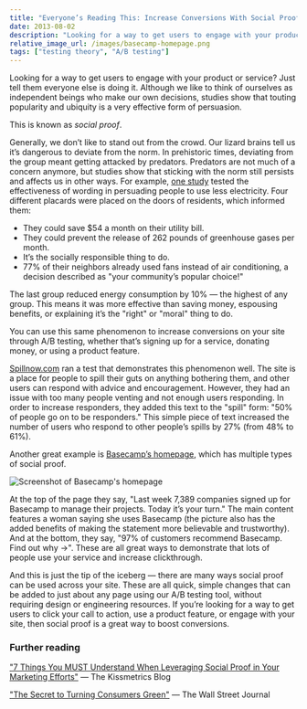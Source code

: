 ```yaml
---
title: "Everyone’s Reading This: Increase Conversions With Social Proof"
date: 2013-08-02
description: "Looking for a way to get users to engage with your product or service? Just tell them everyone else is doing it. Although we like to think of ourselves as independent beings who make our own decisions, studies show that touting popularity and ubiquity is a very effective form of persuasion."
relative_image_url: /images/basecamp-homepage.png
tags: ["testing theory", "A/B testing"]
---
```


Looking for a way to get users to engage with your product or service? Just tell them everyone else is doing it. Although we like to think of ourselves as independent beings who make our own decisions, studies show that touting popularity and ubiquity is a very effective form of persuasion.

This is known as *social proof*.

Generally, we don’t like to stand out from the crowd. Our lizard brains tell us it’s dangerous to deviate from the norm. In prehistoric times, deviating from the group meant getting attacked by predators. Predators are not much of a concern anymore, but studies show that sticking with the norm still persists and affects us in other ways. For example, [one study](http://opower.com/uploads/library/file/2/understanding_and_motivating_energy_conservation_via_social_norms.pdf "Understanding and motivating energy conservation via social norms (pdf)") tested the effectiveness of wording in persuading people to use less electricity. Four different placards were placed on the doors of residents, which informed them:

- They could save $54 a month on their utility bill.
- They could prevent the release of 262 pounds of greenhouse gases per month.
- It’s the socially responsible thing to do.
- 77% of their neighbors already used fans instead of air conditioning, a decision described as "your community’s popular choice!"

The last group reduced energy consumption by 10% &mdash; the highest of any group. This means it was more effective than saving money, espousing benefits, or explaining it’s the "right" or "moral" thing to do.

You can use this same phenomenon to increase conversions on your site through A/B testing, whether that’s signing up for a service, donating money, or using a product feature.

[Spillnow.com](http://spillnow.com "Spillnow.com homepage") ran a test that demonstrates this phenomenon well. The site is a place for people to spill their guts on anything bothering them, and other users can respond with advice and encouragement. However, they had an issue with too many people venting and not enough users responding. In order to increase responders, they added this text to the "spill" form: "50% of people go on to be responders." This simple piece of text increased the number of users who respond to other people’s spills by 27% (from 48% to 61%).

Another great example is [Basecamp’s homepage](http://basecamp.com/), which has multiple types of social proof.

![Screenshot of Basecamp's homepage](basecamp-homepage.png)

At the top of the page they say, "Last week 7,389 companies signed up for Basecamp to manage their projects. Today it’s your turn." The main content features a woman saying she uses Basecamp (the picture also has the added benefits of making the statement more believable and trustworthy). And at the bottom, they say, "97% of customers recommend Basecamp. Find out why →". These are all great ways to demonstrate that lots of people use your service and increase clickthrough.

And this is just the tip of the iceberg &mdash; there are many ways social proof can be used across your site. These are all quick, simple changes that can be added to just about any page using our A/B testing tool, without requiring design or engineering resources. If you’re looking for a way to get users to click your call to action, use a product feature, or engage with your site, then social proof is a great way to boost conversions.

### Further reading

["7 Things You MUST Understand When Leveraging Social Proof in Your Marketing Efforts"](http://blog.kissmetrics.com/social-proof-factors/) &mdash; The Kissmetrics Blog

["The Secret to Turning Consumers Green"](http://online.wsj.com/article/SB10001424052748704575304575296243891721972.html) &mdash; The Wall Street Journal

